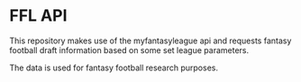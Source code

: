 # FFL API

This repository makes use of the myfantasyleague api and requests fantasy football draft information based on some set league parameters.

The data is used for fantasy football research purposes.
